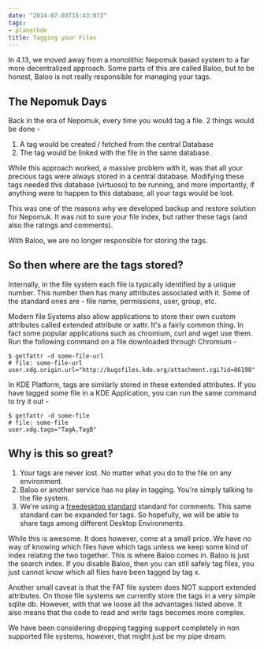 ```yaml
---
date: "2014-07-03T15:43:07Z"
tags:
- planetkde
title: Tagging your Files
---
```


In 4.13, we moved away from a monolithic Nepomuk based system to a far more decentralized approach. Some parts of this are called Baloo, but to be honest, Baloo is not really responsible for managing your tags.

## The Nepomuk Days

Back in the era of Nepomuk, every time you would tag a file. 2 things would be done -

1. A tag would be created / fetched from the central Database
2. The tag would be linked with the file in the same database.

While this approach worked, a massive problem with it, was that all your precious tags were always stored in a central database. Modifying these tags needed this database (virtuoso) to be running, and more importantly, if anything were to happen to this database, all your tags would be lost.

This was one of the reasons why we developed backup and restore solution for Nepomuk. It was not to sure your file index, but rather these tags (and also the ratings and comments).

With Baloo, we are no longer responsible for storing the tags.

## So then where are the tags stored?
Internally, in the file system each file is typically identified by a unique number. This number then has many attributes associated with it. Some of the standard ones are - file name, permissions, user, group, etc.

Modern file Systems also allow applications to store their own custom attributes called extended attribute or xattr. It's a fairly common thing. In fact some popular applications such as chromium, curl and wget use them. Run the following command on a file downloaded through Chromium -

```
$ getfattr -d some-file-url
# file: some-file-url
user.xdg.origin.url="http://bugsfiles.kde.org/attachment.cgi?id=86198"
```

In KDE Platform, tags are similarly stored in these extended attributes. If you have tagged some file in a KDE Application, you can run the same command to try it out -

```
$ getfattr -d some-file
# file: some-file
user.xdg.tags="TagA,TagB"
```

## Why is this so great?

1. Your tags are never lost. No matter what you do to the file on any environment.
2. Baloo or another service has no play in tagging. You're simply talking to the file system.
3. We're using a [freedesktop standard](http://www.freedesktop.org/wiki/CommonExtendedAttributes) standard for comments. This same standard can be expanded for tags. So hopefully, we will be able to share tags among different Desktop Environments.

While this is awesome. It does however, come at a small price. We have no way of knowing which files have which tags unless we keep some kind of index relating the two together. This is where Baloo comes in. Baloo is just the search index. If you disable Baloo, then you can still safely tag files, you just cannot know which all files have been tagged by tag x.

Another small caveat is that the FAT file system does NOT support extended attributes. On those file systems we currently store the tags in a very simple sqlite db. However, with that we loose all the advantages listed above. It also means that the code to read and write tags becomes more complex.

We have been considering dropping tagging support completely in non supported file systems, however, that might just be my pipe dream.